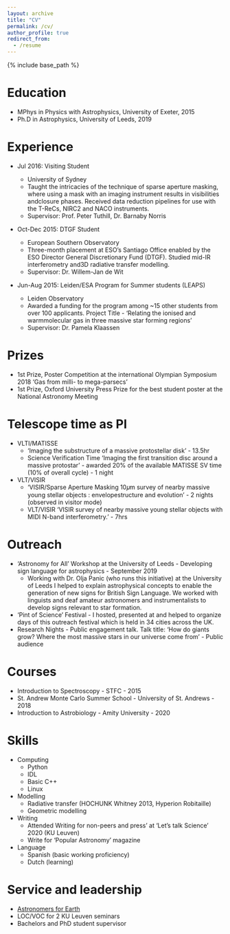 ```yaml
---
layout: archive
title: "CV"
permalink: /cv/
author_profile: true
redirect_from:
  - /resume
---
```


{% include base_path %}

Education
======
* MPhys in Physics with Astrophysics, University of Exeter, 2015
* Ph.D in Astrophysics, University of Leeds, 2019

Experience
======
* Jul 2016: Visiting Student
  * University of Sydney
  * Taught the intricacies of the technique of sparse aperture masking, where using a mask with an imaging instrument results in visibilities andclosure phases. Received data reduction pipelines for use with the T-ReCs, NIRC2 and NACO instruments.
  * Supervisor: Prof. Peter Tuthill, Dr. Barnaby Norris

* Oct-Dec 2015: DTGF Student
  * European Southern Observatory
  * Three-month placement at ESO’s Santiago Office enabled by the ESO Director General Discretionary Fund (DTGF). Studied mid-IR interferometry and3D radiative transfer modelling. 
  * Supervisor: Dr. Willem-Jan de Wit
  
* Jun-Aug 2015: Leiden/ESA Program for Summer students (LEAPS)
  * Leiden Observatory
  * Awarded a funding for the program among ~15 other students from over 100 applicants. Project Title - ‘Relating the ionised and warmmolecular gas in three massive star forming regions’
  * Supervisor: Dr. Pamela Klaassen
  
Prizes
======
* 1st Prize, Poster Competition at the international Olympian Symposium 2018 ‘Gas from milli- to mega-parsecs’
* 1st Prize, Oxford University Press Prize for the best student poster at the National Astronomy Meeting

Telescope time as PI
======
* VLTI/MATISSE
    * ‘Imaging the substructure of a massive protostellar disk’ - 13.5hr
    * Science Verification Time ‘Imaging the first transition disc around a massive protostar’ - awarded 20% of the available MATISSE SV time (10% of overall cycle) - 1 night
* VLT/VISIR
    * ‘VISIR/Sparse Aperture Masking 10𝜇m survey of nearby massive young stellar objects : envelopestructure and evolution’ - 2 nights (observed in visitor mode)
    * VLT/VISIR ‘VISIR survey of nearby massive young stellar objects with MIDI N-band interferometry.’ - 7hrs

Outreach
======
* ‘Astronomy for All’ Workshop at the University of Leeds - Developing sign language for astrophysics - September 2019
  * Working with Dr. Olja Panic (who runs this initiative) at the University of Leeds I helped to explain astrophysical concepts to enable the generation of new signs for British Sign Language. We worked with linguists and deaf amateur astronomers and instrumentalists to develop signs relevant to star formation.
* ‘Pint of Science’ Festival - I hosted, presented at and helped to organize days of this outreach festival which is held in 34 cities across the UK.
* Research Nights - Public engagement talk. Talk title: ‘How do giants grow? Where the most massive stars in our universe come from’ - Public audience

Courses
======
* Introduction to Spectroscopy - STFC - 2015
* St. Andrew Monte Carlo Summer School - University of St. Andrews - 2018
* Introduction to Astrobiology - Amity University - 2020

Skills
======
* Computing
  * Python
  * IDL
  * Basic C++
  * Linux
* Modelling
  * Radiative transfer (HOCHUNK Whitney 2013, Hyperion Robitaille)
  * Geometric modelling
* Writing
  * Attended Writing for non-peers and press’ at ‘Let’s talk Science’ 2020 (KU Leuven)
  * Write for ‘Popular Astronomy’ magazine
* Language
  * Spanish (basic working proficiency) 
  * Dutch (learning)
  
Service and leadership
======
* [Astronomers for Earth](https://astronomersforplanet.earth/)
* LOC/VOC for 2 KU Leuven seminars
* Bachelors and PhD student supervisor
